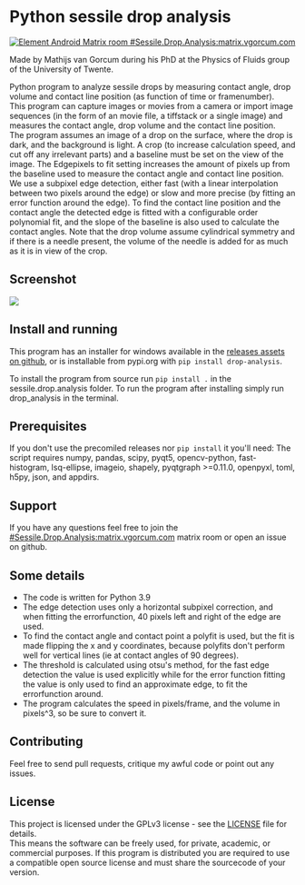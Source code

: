 # Python sessile drop analysis
[![Element Android Matrix room #Sessile.Drop.Analysis:matrix.vgorcum.com](https://img.shields.io/matrix/Sessile.Drop.Analysis:matrix.vgorcum.com.svg?label=%23Sessile.Drop.Analysis:matrix.vgorcum.com&logo=matrix&server_fqdn=matrix.org)](https://matrix.to/#/#Sessile.Drop.Analysis:matrix.vgorcum.com)

Made by Mathijs van Gorcum during his PhD at the Physics of Fluids group of the University of Twente.

Python program to analyze sessile drops by measuring contact angle, drop volume and contact line position (as function of time or framenumber).  
This program can capture images or movies from a camera or import image sequences (in the form of an movie file, a tiffstack or a single image) and measures the contact angle, drop volume and the contact line position.  
The program assumes an image of a drop on the surface, where the drop is dark, and the background is light.
A crop (to increase calculation speed, and cut off any irrelevant parts) and a baseline must be set on the view of the image. The Edgepixels to fit setting increases the amount of pixels up from the baseline used to measure the contact angle and contact line position.  
We use a subpixel edge detection, either fast (with a linear interpolation between two pixels around the edge) or slow and more precise (by fitting an error function around the edge). To find the contact line position and the contact angle the detected edge is fitted with a configurable order polynomial fit, and the slope of the baseline is also used to calculate the contact angles. Note that the drop volume assume cylindrical symmetry and if there is a needle present, the volume of the needle is added for as much as it is in view of the crop.

## Screenshot

![](https://github.com/mvgorcum/Sessile.drop.analysis/blob/master/Screenshot.png)

## Install and running
This program has an installer for windows available in the [releases assets on github](https://github.com/mvgorcum/Sessile.drop.analysis/releases), or is installable from pypi.org with `pip install drop-analysis`.

To install the program from source run `pip install .` in the sessile.drop.analysis folder. To run the program after installing simply run drop_analysis in the terminal.

## Prerequisites
If you don't use the precomiled releases nor `pip install` it you'll need:
The script requires numpy, pandas, scipy, pyqt5, opencv-python, fast-histogram, lsq-ellipse, imageio, shapely, pyqtgraph >=0.11.0, openpyxl, toml, h5py, json, and appdirs.

## Support
If you have any questions feel free to join the [#Sessile.Drop.Analysis:matrix.vgorcum.com](https://matrix.to/#/#Sessile.Drop.Analysis:matrix.vgorcum.com) matrix room or open an issue on github.

## Some details
* The code is written for Python 3.9
* The edge detection uses only a horizontal subpixel correction, and when fitting the errorfunction, 40 pixels left and right of the edge are used.  
* To find the contact angle and contact point a polyfit is used, but the fit is made flipping the x and y coordinates, because polyfits don't perform well for vertical lines (ie at contact angles of 90 degrees).  
* The threshold is calculated using otsu's method, for the fast edge detection the value is used explicitly while for the error function fitting the value is only used to find an approximate edge, to fit the errorfunction around.  
* The program calculates the speed in pixels/frame, and the volume in pixels^3, so be sure to convert it.

## Contributing
Feel free to send pull requests, critique my awful code or point out any issues.

## License
This project is licensed under the GPLv3 license - see the [LICENSE](https://github.com/mvgorcum/Sessile.drop.analysis/blob/master/LICENSE) file for details.  
This means the software can be freely used, for private, academic, or commercial purposes. If this program is distributed you are required to use a compatible open source license and must share the sourcecode of your version.
